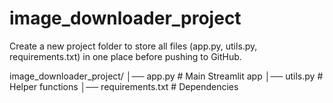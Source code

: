 # image_downloader_project
Create a new project folder to store all files (app.py, utils.py, requirements.txt) in one place before pushing to GitHub.

image_downloader_project/
│── app.py           # Main Streamlit app
│── utils.py         # Helper functions
│── requirements.txt # Dependencies
